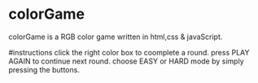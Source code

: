 # colorGame
colorGame is a RGB color game written in html,css & javaScript.

#instructions
click the right color box to coomplete a round.
press PLAY AGAIN to continue next round.
choose EASY or HARD mode by simply pressing the buttons.
